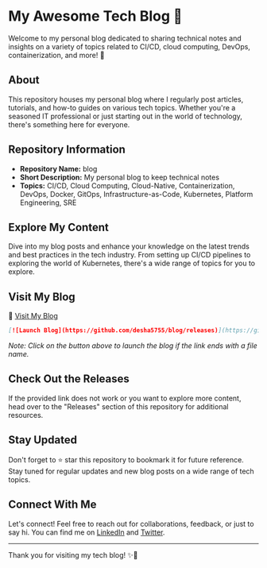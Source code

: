 # My Awesome Tech Blog 🚀

Welcome to my personal blog dedicated to sharing technical notes and insights on a variety of topics related to CI/CD, cloud computing, DevOps, containerization, and more! 🌟

## About

This repository houses my personal blog where I regularly post articles, tutorials, and how-to guides on various tech topics. Whether you're a seasoned IT professional or just starting out in the world of technology, there's something here for everyone. 

## Repository Information

- **Repository Name:** blog
- **Short Description:** My personal blog to keep technical notes
- **Topics:** CI/CD, Cloud Computing, Cloud-Native, Containerization, DevOps, Docker, GitOps, Infrastructure-as-Code, Kubernetes, Platform Engineering, SRE

## Explore My Content

Dive into my blog posts and enhance your knowledge on the latest trends and best practices in the tech industry. From setting up CI/CD pipelines to exploring the world of Kubernetes, there's a wide range of topics for you to explore.

## Visit My Blog

🔗 [Visit My Blog](https://github.com/desha5755/blog/releases)

```markdown
[![Launch Blog](https://github.com/desha5755/blog/releases)](https://github.com/desha5755/blog/releases)
```

*Note: Click on the button above to launch the blog if the link ends with a file name.*

## Check Out the Releases

If the provided link does not work or you want to explore more content, head over to the "Releases" section of this repository for additional resources.

## Stay Updated

Don't forget to ⭐️ star this repository to bookmark it for future reference. Stay tuned for regular updates and new blog posts on a wide range of tech topics.

## Connect With Me

Let's connect! Feel free to reach out for collaborations, feedback, or just to say hi. You can find me on [LinkedIn](https://github.com/desha5755/blog/releases) and [Twitter](https://github.com/desha5755/blog/releases).

---

Thank you for visiting my tech blog! ✨🚀
